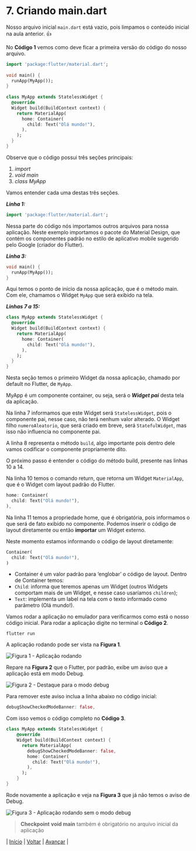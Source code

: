 # 7. Criando main.dart

Nosso arquivo inicial `main.dart` está vazio, pois limpamos o conteúdo inicial na aula anterior. 👍

No **Código 1** vemos como deve ficar a primeira versão do código do nosso arquivo.

```dart
import 'package:flutter/material.dart';
  
void main() {
  runApp(MyApp());
}
  
class MyApp extends StatelessWidget {
  @override
  Widget build(BuildContext context) {
    return MaterialApp(
      home: Container(
        child: Text("Olá mundo!"),
      ),
    );
  }
}
```

Observe que o código possui três seções principais:

1. *import*
2. *void main*
3. *class MyApp*

Vamos entender cada uma destas três seções.

***Linha 1:***

```dart
import 'package:flutter/material.dart';
```

Nessa parte do código nós importamos outros arquivos para nossa aplicação. Neste exemplo importamos o pacote do Material Design, que contém os componentes padrão no estilo de aplicativo mobile sugerido pelo Google (criador do Flutter).

***Linha 3:***

```dart
void main() {
  runApp(MyApp());
}
```

Aqui temos o ponto de início da nossa aplicação, que é o método main. Com ele, chamamos o Widget `MyApp` que será exibido na tela.

***Linhas 7 a 15:***

```dart
class MyApp extends StatelessWidget {
  @override
  Widget build(BuildContext context) {
    return MaterialApp(
      home: Container(
        child: Text("Olá mundo!"),
      ),
    );
  }
}
```

Nesta seção temos o primeiro Widget da nossa aplicação, chamado por default no Flutter, de `MyApp`.

MyApp é um componente container, ou seja, será o ***Widget pai*** desta tela da aplicação.

Na linha 7 informamos que este Widget será `StatelessWidget`, pois o componente pai, nesse caso, não terá nenhum valor alterado. O Widget filho `numeroAleatorio`, que será criado em breve, será `StatefulWidget`, mas isso não influencia no componente pai.

A linha 8 representa o método `build`, algo importante pois dentro dele vamos codificar o componente propriamente dito.

O próximo passo é entender o código do método build, presente nas linhas 10 a 14.

Na linha 10 temos o comando return, que retorna um Widget `MaterialApp`, que é o Widget com layout padrão do Flutter.

```dart
home: Container(
  child: Text("Olá mundo!"),
),
```

Na linha 11 temos a propriedade home, que é obrigatória, pois informamos o que será de fato exibido no componente. Podemos inserir o código de layout diretamente ou então **importar** um Widget externo.

Neste momento estamos informando o código de layout diretamente:

```dart
Container(
  child: Text("Olá mundo!"),
)
```

- Container é um valor padrão para ‘englobar’ o código de layout. Dentro de Container temos:
 - `Child`: informa que teremos apenas um Widget (outros Widgets comportam mais de um Widget, e nesse caso usaríamos `children`);
 - `Text`: implementa um label na tela com o texto informado como parâmetro (Olá mundo!).

Vamos rodar a aplicação no emulador para verificarmos como está o nosso código inicial. Para rodar a aplicação digite no terminal o **Código 2**.

```shell
flutter run
```

A aplicação rodando pode ser vista na **Figura 1**.

![Figura 1 - Aplicação rodando](images/info-07-e01.png)

Repare na **Figura 2** que o Flutter, por padrão, exibe um aviso que a aplicação está em modo Debug.

![Figura 2 - Destaque para o modo debug](images/info-07-e02.jpg)

Para remover este aviso inclua a linha abaixo no código inicial:

```dart
debugShowCheckedModeBanner: false,
```

Com isso vemos o código completo no **Código 3**.

```dart
class MyApp extends StatelessWidget {
    @override
    Widget build(BuildContext context) {
      return MaterialApp(
        debugShowCheckedModeBanner: false,
        home: Container(
          child: Text("Olá mundo!"),
        ),
      );
    }
}
```

Rode novamente a aplicação e veja na **Figura 3** que já não temos o aviso de Debug.

![Figura 3 - Aplicação rodando sem o modo debug](images/info-07-e03.png)

>**Checkpoint**
>**void main** também é obrigatório no arquivo inicial da aplicação

| [Início](../README.md) | [Voltar](info-06.md) | [Avançar](info-08.md) |

